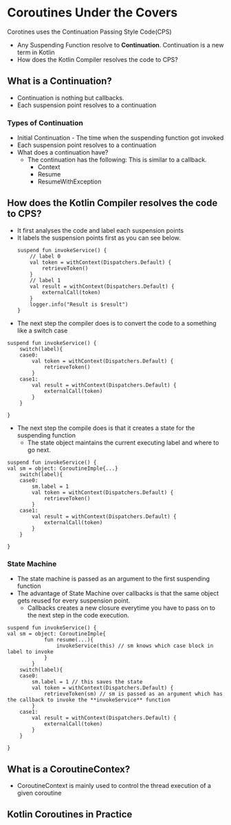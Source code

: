 # Coroutines Under the Covers

Corotines uses the Continuation Passing Style Code(CPS)

-   Any Suspending Function resolve to **Continuation**. Continuation is a new term in Kotlin
-   How does the Kotlin Compiler resolves the code to CPS?
    

## What is a Continuation?

-   Continuation is nothing but callbacks.
-   Each suspension point resolves to a continuation

### Types of Continuation
-   Initial Continuation - The time when the suspending function got invoked
-   Each suspension point resolves to a continuation
-   What does a continuation have?
    -   The continuation has the following: This is similar to a callback.
        -   Context
        -   Resume
        -   ResumeWithException

##  How does the Kotlin Compiler resolves the code to CPS?

-   It first analyses the code and label each suspension points
-   It labels the suspension points first as you can see below.    
    ```aidl
    suspend fun invokeService() {
        // label 0
        val token = withContext(Dispatchers.Default) {
            retrieveToken()
        }
        // label 1
        val result = withContext(Dispatchers.Default) {
            externalCall(token)
        }
        logger.info("Result is $result")
    }
    ```          
-   The next step the compiler does is to convert the code to a something like a switch case

```aidl
suspend fun invokeService() {
    switch(label){
    case0:
        val token = withContext(Dispatchers.Default) {
            retrieveToken()
        }        
    case1:
        val result = withContext(Dispatchers.Default) {
            externalCall(token)
        }
    }

}
```    

-   The next step the compile does is that it creates a state for the suspending function
    -   The state object maintains the current executing label and where to go next.
```aidl
suspend fun invokeService() {
val sm = object: CoroutineImple{...}
    switch(label){
    case0:
        sm.label = 1
        val token = withContext(Dispatchers.Default) {
            retrieveToken()
        }        
    case1:
        val result = withContext(Dispatchers.Default) {
            externalCall(token)
        }
    }

}
```
### State Machine
-   The state machine is passed as an argument to the first suspending function
-   The advantage of State Machine over callbacks is that the same object gets reused for every suspension point.
     -  Callbacks creates a new closure everytime you have to pass on to the next step in the code execution.

```aidl
suspend fun invokeService() {
val sm = object: CoroutineImple{
            fun resume(...){
                invokeService(this) // sm knows which case block in label to invoke 
            }
        }
    switch(label){
    case0:
        sm.label = 1 // this saves the state
        val token = withContext(Dispatchers.Default) {
            retrieveToken(sm) // sm is passed as an argument which has the callback to invoke the **invokeService** function
        }        
    case1:
        val result = withContext(Dispatchers.Default) {
            externalCall(token)
        }
    }

}
```

## What is a CoroutineContex?

-   CoroutineContext is mainly used to control the thread execution of a given coroutine

## Kotlin Coroutines in Practice

